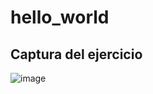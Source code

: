 # hello_world

## Captura del ejercicio
![image](https://github.com/JorgeADnro/Portafolio_de_Evidencias_DDI_GIDS4093_JLAM/assets/106614143/0b6a8ffd-c614-4656-9d7e-db90b4e3d1a6)

